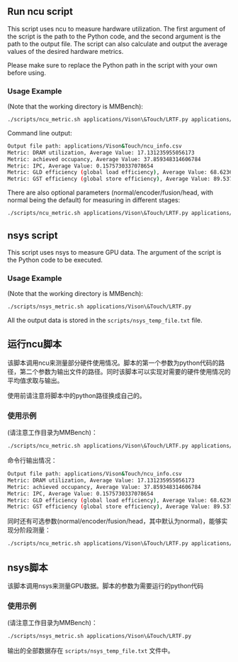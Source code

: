## Run ncu script
This script uses ncu to measure hardware utilization. The first argument of the script is the path to the Python code, and the second argument is the path to the output file. The script can also calculate and output the average values of the desired hardware metrics.

Please make sure to replace the Python path in the script with your own before using.

### Usage Example
(Note that the working directory is MMBench):
```bash
./scripts/ncu_metric.sh applications/Vison\&Touch/LRTF.py applications/Vison\&Touch/ncu_info.csv
```

Command line output:
```bash
Output file path: applications/Vison&Touch/ncu_info.csv
Metric: DRAM utilization, Average Value: 17.131235955056173
Metric: achieved occupancy, Average Value: 37.859348314606784
Metric: IPC, Average Value: 0.1575730337078654
Metric: GLD efficiency (global load efficiency), Average Value: 68.62361797752806
Metric: GST efficiency (global store efficiency), Average Value: 89.53728089887643
```

There are also optional parameters (normal/encoder/fusion/head, with normal being the default) for measuring in different stages:
```bash
./scripts/ncu_metric.sh applications/Vison\&Touch/LRTF.py applications/Vison\&Touch/ncu_info_encoder.csv --options encoder
```

## nsys script
This script uses nsys to measure GPU data. The argument of the script is the Python code to be executed.

### Usage Example
(Note that the working directory is MMBench):

```bash
./scripts/nsys_metric.sh applications/Vison\&Touch/LRTF.py
```
All the output data is stored in the `scripts/nsys_temp_file.txt` file.

## 运行ncu脚本
该脚本调用ncu来测量部分硬件使用情况。脚本的第一个参数为python代码的路径，第二个参数为输出文件的路径。同时该脚本可以实现对需要的硬件使用情况的平均值求取与输出。

使用前请注意将脚本中的python路径换成自己的。

### 使用示例
(请注意工作目录为MMBench)：
```bash
./scripts/ncu_metric.sh applications/Vison\&Touch/LRTF.py applications/Vison\&Touch/ncu_info.csv
```

命令行输出情况：
```bash
Output file path: applications/Vison&Touch/ncu_info.csv
Metric: DRAM utilization, Average Value: 17.131235955056173
Metric: achieved occupancy, Average Value: 37.859348314606784
Metric: IPC, Average Value: 0.1575730337078654
Metric: GLD efficiency (global load efficiency), Average Value: 68.62361797752806
Metric: GST efficiency (global store efficiency), Average Value: 89.53728089887643
```

同时还有可选参数(normal/encoder/fusion/head，其中默认为normal)，能够实现分阶段测量：
```bash
./scripts/ncu_metric.sh applications/Vison\&Touch/LRTF.py applications/Vison\&Touch/ncu_info_encoder.csv --options encoder
```

## nsys脚本
该脚本调用nsys来测量GPU数据。脚本的参数为需要运行的python代码

### 使用示例
(请注意工作目录为MMBench)：
```bash
./scripts/nsys_metric.sh applications/Vison\&Touch/LRTF.py
```

输出的全部数据存在 `scripts/nsys_temp_file.txt` 文件中。
